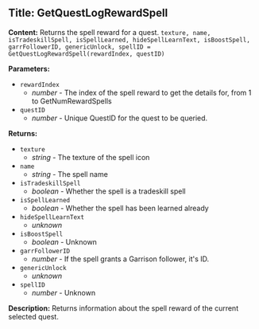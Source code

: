 ## Title: GetQuestLogRewardSpell

**Content:**
Returns the spell reward for a quest.
`texture, name, isTradeskillSpell, isSpellLearned, hideSpellLearnText, isBoostSpell, garrFollowerID, genericUnlock, spellID = GetQuestLogRewardSpell(rewardIndex, questID)`

**Parameters:**
- `rewardIndex`
  - *number* - The index of the spell reward to get the details for, from 1 to GetNumRewardSpells
- `questID`
  - *number* - Unique QuestID for the quest to be queried.

**Returns:**
- `texture`
  - *string* - The texture of the spell icon
- `name`
  - *string* - The spell name
- `isTradeskillSpell`
  - *boolean* - Whether the spell is a tradeskill spell
- `isSpellLearned`
  - *boolean* - Whether the spell has been learned already
- `hideSpellLearnText`
  - *unknown*
- `isBoostSpell`
  - *boolean* - Unknown
- `garrFollowerID`
  - *number* - If the spell grants a Garrison follower, it's ID.
- `genericUnlock`
  - *unknown*
- `spellID`
  - *number* - Unknown

**Description:**
Returns information about the spell reward of the current selected quest.